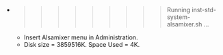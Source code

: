 * >>>>>>>>> Running inst-std-system-alsamixer.sh ...
  * Insert Alsamixer menu in Administration.
  * Disk size = 3859516K. Space Used = 4K.
